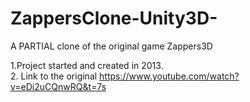 # ZappersClone-Unity3D-
A PARTIAL clone of the original game Zappers3D


1.Project started and created in 2013.  
2. Link to the original https://www.youtube.com/watch?v=eDi2uCQnwRQ&t=7s
